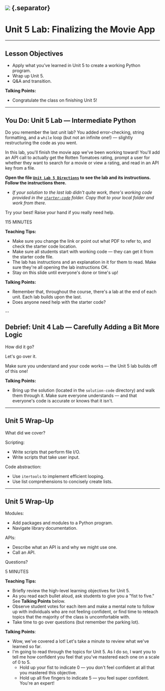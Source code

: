 <!--
title: Unit 5 Lab: Finalizing the Movie App
type: Lab
duration: "01:35"
creator: Susi Remondi
-->

## ![](https://s3.amazonaws.com/python-ga/images/GA_Cog_Medium_White_RGB.png)  {.separator}

<h1>Unit 5 Lab: Finalizing the Movie App</h1>

<!--

## Overview
This lesson consists of a hands-on lab during which learners will independently create a working Python program. This lab builds on the previous lab, so starter code (which is the same solution code as the previous lab) is provided for them. You simply need to introduce the lab, make sure they have working starter code, make sure they can access the lab doc, and be available in case of questions; at the end, go over the solution (located in the `solution-code` folder).


## Learning Objectives
In this lesson, students will:
- Apply what they've learned in Unit 5 to create a working Python program.


## Duration
90 minutes

## Suggested Agenda

| Time | Activity |
| --- | --- |
| 0:00 - 0:05 | Welcome/Set-Up |
| 0:05 - 1:20 | Work Time |
| 1:20 - 1:30 | Q&A + Close |

## Before Class: Preparation
- Before class, complete the lab yourself to ensure you’re familiar with the solution, as well as the various challenges learners might encounter.
- Change the location of the starter code and lab directions.

## In Class: Materials
- Projector
- Internet connection
- Python 3.0
- Lab directions

-->

---

## Lesson Objectives

- Apply what you’ve learned in Unit 5 to create a working Python program.
- Wrap up Unit 5.
- Q&A and transition.


<aside class="notes">

**Talking Points:**

- Congratulate the class on finishing Unit 5!

</aside>

---

## You Do: Unit 5 Lab — Intermediate Python

Do you remember the last unit lab? You added error-checking, string formatting, and a `while` loop (but not an infinite one!) — slightly restructuring the code as you went.

In this lab, you'll finish the movie app we've been working toward! You'll add an API call to actually get the Rotten Tomatoes rating, prompt a user for whether they want to search for a movie or view a rating, and read in an API key from a file.

**Open the file [`Unit Lab 5 Directions`](25-unit-lab-5/unit-lab-5-directions) to see the lab and its instructions. Follow the instructions there.**

- *If your solution to the last lab didn't quite work, there's working code provided in the [`starter-code`](25-unit-lab-5/starter-code/movie_app.py) folder. Copy that to your local folder and work from there.*

Try your best! Raise your hand if you really need help.


<aside class="notes">

115 MINUTES

**Teaching Tips:**

- Make sure you change the link or point out what PDF to refer to, and check the starter code location.
- Make sure all students start with working code — they can get it from the starter code file.
- The lab has instructions and an explanation in it for them to read. Make sure they're all opening the lab instructions OK.
- Stay on this slide until everyone's done or time's up!

**Talking Points:**

- Remember that, throughout the course, there's a lab at the end of each unit. Each lab builds upon the last.
- Does anyone need help with the starter code?

</aside>

--

## Debrief: Unit 4 Lab — Carefully Adding a Bit More Logic

How did it go?

Let's go over it.

Make sure you understand and your code works — the Unit 5 lab builds off of this one!

<aside class="notes">

**Talking Points:**

- Bring up the solution (located in the `solution-code` directory) and walk them through it. Make sure everyone understands — and that everyone's code is accurate or knows that it isn't.

</aside>

---

## Unit 5 Wrap-Up

What did we cover?

Scripting:

* Write scripts that perform file I/O.
* Write scripts that take user input.

Code abstraction:

* Use `itertools` to implement efficient looping.
* Use list comprehensions to concisely create lists.

---

## Unit 5 Wrap-Up

Modules:

* Add packages and modules to a Python program.
* Navigate library documentation.

APIs:

- Describe what an API is and why we might use one.
- Call an API.

Questions?

<aside class="notes">

5 MINUTES

**Teaching Tips:**
- Briefly review the high-level learning objectives for Unit 5.
- As you read each bullet aloud, ask students to give you a "fist to five." See **Talking Points** below.
- Observe student votes for each item and make a mental note to follow up with individuals who are not feeling confident, or find time to reteach topics that the majority of the class is uncomfortable with.
- Take time to go over questions (but remember the parking lot).

**Talking Points**:
- Wow, we've covered a lot! Let's take a minute to review what we've learned so far.
- I'm going to read through the topics for Unit 5. As I do so, I want you to tell me how confident you feel that you've mastered each one on a scale of 0 to 5.
  - Hold up your fist to indicate 0 — you don't feel confident at all that you mastered this objective.
  - Hold up all five fingers to indicate 5 — you feel super confident. You're an expert!

</aside>
